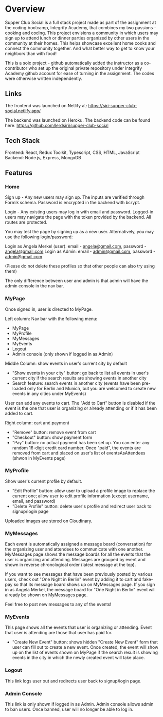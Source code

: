 # Overview

Supper Club Social is a full stack project made as part of the assignment at the coding bootcamp, Integrify Academy, that combines my two passions - cooking and coding. This project envisions a community in which users may sign up to attend lunch or dinner parties organized by other users in the community at their homes. This helps showcase excellent home cooks and connect the community together. And what better way to get to know your neighbors than with food! 

This is a solo project - github automatically added the instructor as a co-contributor who set up the original private repository under Integrify Academy github account for ease of turning in the assignment. The codes were otherwise written independently.

## Links

The frontend was launched on Netlify at: https://siri-supper-club-social.netlify.app/ 

The backend was launched on Heroku. The backend code can be found here: https://github.com/lerdsiri/supper-club-social

## Tech Stack

Frontend: React, Redux Toolkit, Typescript, CSS, HTML, JavaScript
Backend: Node.js, Express, MongoDB

## Features

### Home

Sign up - Any new users may sign up. The inputs are verified through Formik schema. Password is encrypted in the backend with bcrypt.

Login - Any existing users may log in with email and password. Logged-in users may navigate the page with the token provided by the backend. All routes are protected.

You may test the page by signing up as a new user. Alternatively, you may use the following login/password:

Login as Angela Merkel (user): email - angela@gmail.com, password - angela@gmail.com
Login as Admin: email - admin@gmail.com, password - admin@gmail.com

(Please do not delete these profiles so that other people can also try using them)

The only difference between user and admin is that admin will have the admin console in the nav bar.

### MyPage

Once signed in, user is directed to MyPage. 

Left column: Nav bar with the following menu:
- MyPage
- MyProfile
- MyMessages
- MyEvents
- Logout
- Admin console (only shown if logged in as Admin)

Middle Column: show events in user's current city by default
- "Show events in your city" button: go back to list all events in user's current city if the search results are showing events in another city
- Search feature: search events in another city (events have been pre-loaded only for Berlin and Munich, but you are welcomed to create new events in any cities under MyEvents)

User can add any events to cart. The "Add to Cart" button is disabled if the event is the one that user is organizing or already attending or if it has been added to cart.

Right column: cart and payment
- "Remove" button: remove event from cart
- "Checkout" button: show payment form 
- "Pay" button: no actual payment has been set up. You can enter any random 16-digit credit card number. Once "paid", the events are removed from cart and placed on user's list of eventsAsAttendees (shwon in MyEvents page)

### MyProfile

Show user's current profile by default.
- "Edit Profile" button: allow user to upload a profile image to replace the current one; allow user to edit profile information (except username, email, and password)
- "Delete Profile" button: delete user's profile and redirect user back to signup/login page

Uploaded images are stored on Cloudinary.

### MyMessages

Each event is automatically assigned a message board (conversation) for the organizing user and attendees to communicate with one another. MyMessages page shows the message boards for all the events that the user is organizing and attending. Messages are grouped by event and shown in reverse chronological order (latest message at the top).

If you want to see messages that have been previously posted by various users, check out "One Night in Berlin" event by adding it to cart and fake-pay so that its message board shows up on MyMessages page. If you sign in as Angela Merkel, the message board for "One Night in Berlin" event will already be shown on MyMessages page.

Feel free to post new messages to any of the events!

### MyEvents 

This page shows all the events that user is organizing or attending. Event that user is attending are those that user has paid for.

- "Create New Event" button: shows hidden "Create New Event" form that user can fill out to create a new event. Once created, the event will show up on the list of events shown on MyPage if the search result is showing events in the city in which the newly created event will take place.

### Logout

This link logs user out and redirects user back to signup/login page.

### Admin Console 

This link is only shown if logged in as Admin. Admin console allows admin to ban users. Once banned, user will no longer be able to log in.
